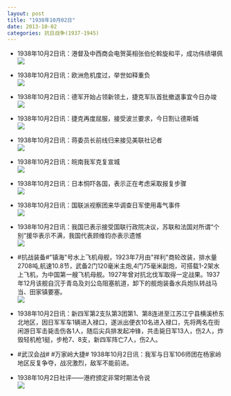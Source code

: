 ```yaml
---
layout: post
title: "1938年10月02日"
date: 2013-10-02
categories: 抗日战争(1937-1945)
---
```


<meta name="referrer" content="no-referrer" />

- 1938年10月2日讯：港督及中西商会电贺英相张伯伦斡旋和平，成功伟绩堪佩 <br/><img src="https://ww3.sinaimg.cn/large/aca367d8jw1e976xfba1hj20560g30tj.jpg" />

- 1938年10月2日讯：欧洲危机度过，举世如释重负 <br/><img src="https://ww3.sinaimg.cn/large/aca367d8jw1e9756zcp12j20b50fdjse.jpg" />

- 1938年10月2日讯：德军开始占领新领土，捷克军队首批撤退事宜今日办竣 <br/><img src="https://ww3.sinaimg.cn/large/aca367d8jw1e973gjy48qj2070142jtw.jpg" />

- 1938年10月2日讯：捷克再度屈服，接受波兰要求，今日割让德斯城 <br/><img src="https://ww4.sinaimg.cn/large/aca367d8jw1e96zznolp1j20b50hmwfo.jpg" />

- 1938年10月2日讯：蒋委员长前线归来接见美联社记者 <br/><img src="https://ww2.sinaimg.cn/large/aca367d8jw1e96y99errsj20b70q4tbd.jpg" />

- 1938年10月2日讯：皖南我军克复宣城 <br/><img src="https://ww3.sinaimg.cn/large/aca367d8jw1e96witltibj20680ck757.jpg" />

- 1938年10月2日讯：日本恫吓各国，表示正在考虑采取报复步骤 <br/><img src="https://ww3.sinaimg.cn/large/aca367d8jw1e96rbihb5lj208l0iwdi6.jpg" />

- 1938年10月2日讯：国联派视察团来华调查日军使用毒气事件 <br/><img src="https://ww2.sinaimg.cn/large/aca367d8jw1e96pl4mqs5j20980j5q4u.jpg" />

- 1938年10月2日讯：我国已表示接受国联行政院决议，苏联和法国对所谓“个别”援华表示不满，我国代表顾维钧亦表示遗憾 <br/><img src="https://ww3.sinaimg.cn/large/aca367d8jw1e96nuokgmxj20911kugqd.jpg" />

- #抗战装备#"镇海"号水上飞机母舰，1923年7月由"祥利"商轮改装，排水量2708吨,航速10.8节，武备2门120毫米主炮,4门75毫米副炮，可搭载1-2架水上飞机，为中国第一艘飞机母舰。1927年曾对抗北伐军取得一定战果。1937年12月该舰自沉于青岛及刘公岛阻塞航道，卸下的舰炮装备水兵炮队转战马当、田家镇要塞。 <br/><img src="https://ww3.sinaimg.cn/large/aca367d8jw1e96ltte609j20go116q65.jpg" />

- 1938年10月2日讯：新四军第2支队第3团第1、第8连进至江苏江宁县横溪桥东北地区，因日军军车1辆进入禄口，遂派出便衣10名进入禄口，先将两名在街闲游日军击毙击伤各1人，随后尖兵排发起冲锋，共击毙日军13人，伤2人，炸毁轻机枪1挺，步枪7、8支，新四军阵亡7人，伤2人。 

- #武汉会战# #万家岭大捷# 1938年10月2日讯：我军与日军106师团在杨家岭地区反复争夺，战况激烈，敌军不能前进。 

- 1938年10月2日社评——港府颁定非常时期法令说 <br/><img src="https://ww1.sinaimg.cn/large/aca367d8jw1e96gwy9el7j20go0wsag2.jpg" />

